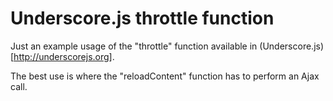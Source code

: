 # Underscore.js throttle function

Just an example usage of the "throttle" function available in (Underscore.js)[http://underscorejs.org].

The best use is where the "reloadContent" function has to perform an Ajax call.